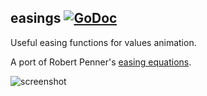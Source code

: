 ## easings [![GoDoc](https://godoc.org/github.com/hecate-tech/raylib-go/easings?status.svg)](https://godoc.org/github.com/hecate-tech/raylib-go/easings)

Useful easing functions for values animation.

A port of Robert Penner's [easing equations](http://robertpenner.com/easing/).

![screenshot](https://goo.gl/crzRrH)
